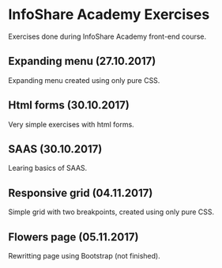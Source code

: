 # InfoShare Academy Exercises
Exercises done during InfoShare Academy front-end course.

## Expanding menu (27.10.2017)
Expanding menu created using only pure CSS.

## Html forms (30.10.2017)
Very simple exercises with html forms.

## SAAS (30.10.2017)
Learing basics of SAAS.

## Responsive grid (04.11.2017)
Simple grid with two breakpoints, created using only pure CSS.

## Flowers page (05.11.2017)
Rewritting page using Bootstrap (not finished).




